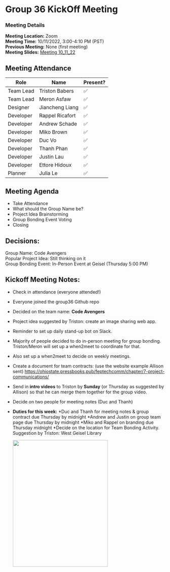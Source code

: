 # Group 36 KickOff Meeting
### Meeting Details
**Meeting Location:** Zoom  
**Meeting Time:** 10/11/2022, 3:00-4:10 PM (PST)  
**Previous Meeting:** None (first meeting)  
**Meeting Slides:** [Meeting 10_11_22](../meeting%20slides/Group%2036%20Meeting%2010_11_22.pdf)

## Meeting Attendance
| Role | Name | Present? |
| --- | --- | --- |
| Team Lead | Triston Babers |✅|
| Team Lead | Meron Asfaw |✅|
| Designer | Jiancheng Liang |✅|
| Developer | Rappel Ricafort |✅|
| Developer | Andrew Schade |✅|
| Developer | Miko Brown |✅|
| Developer | Duc Vo |✅|
| Developer | Thanh Phan |✅|
| Developer | Justin Lau |✅|
| Developer | Ettore Hidoux |✅|
| Planner | Julia Le |✅|

## Meeting Agenda
 - Take Attendance
 - What should the Group Name be?
 - Project Idea Brainstorming
 - Group Bonding Event Voting
 - Closing

 ## Decisions:
 Group Name: Code Avengers  
 Popular Project Idea: Still thinking on it  
 Group Bonding Event: In-Person Event at Geisel (Thursday 5:00 PM)  
 
 ## Kickoff Meeting Notes:
- Check in attendance (everyone attended!)
- Everyone joined the group36 Github repo
- Decided on the team name: **Code Avengers**
- Project idea suggested by Triston: create an image sharing web app.
- Reminder to set up daily stand-up bot on Slack.
- Majority of people decided to do in-person meeting for group bonding. Triston/Meron will set up a when2meet to coordinate for that.
- Also set up a when2meet to decide on weekly meetings.
- Create a document for team contracts: (use the website example Allison sent) https://ohiostate.pressbooks.pub/feptechcomm/chapter/7-project-communications/
- Send in **intro videos** to Triston by **Sunday** (or Thursday as suggested by Allison) so that he can merge them together for the group video.
- Decide on two people for meeting notes (Duc and Thanh)
- **Duties for this week:**
     *Duc and Thanh for meeting notes & group contract due Thursday by midnight
     *Andrew and Justin on group team page due Thursday by midnight
     *Miko and Rappel on branding due Thursday midnight
     *Decide on the location for Team Bonding Activity. Suggestion by Triston: West Geisel Library 
     
     <img src="https://github.com/cse110-sp21-group36/cse110-sp21-group36/blob/main/admin/meetings/Meeting%20Assets/Poll%20Results.png" width="300" height="400">

